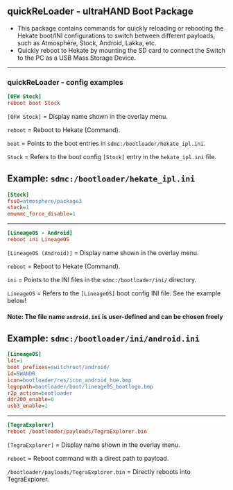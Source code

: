 ## quickReLoader - ultraHAND Boot Package

- This package contains commands for quickly reloading or rebooting the Hekate boot/INI configurations to switch between different payloads, such as Atmosphère, Stock, Android, Lakka, etc.
- Quickly reboot to Hekate by mounting the SD card to connect the Switch to the PC as a USB Mass Storage Device.

---

### quickReLoader - config examples

```ini
[OFW Stock]
reboot boot Stock
``` 

`[OFW Stock]` = Display name shown in the overlay menu.

`reboot` = Reboot to Hekate (Command).

`boot` = Points to the boot entries in `sdmc:/bootloader/hekate_ipl.ini`.

`Stock` = Refers to the boot config `[Stock]` entry in the `hekate_ipl.ini` file.

## Example: `sdmc:/bootloader/hekate_ipl.ini`

```ini
[Stock]
fss0=atmosphere/package3
stock=1
emummc_force_disable=1
```

---

```ini
[LineageOS - Android]
reboot ini LineageOS
```

`[LineageOS (Android)]` = Display name shown in the overlay menu.

`reboot` =  Reboot to Hekate (Command).

`ini` = Points to the INI files in the `sdmc:/bootloader/ini/` directory.

`LineageOS` = Refers to the `[LineageOS]` boot config INI file. See the example below!

#### Note: The file name `android.ini` is user-defined and can be chosen freely

## Example: `sdmc:/bootloader/ini/android.ini`

```ini
[LineageOS]
l4t=1
boot_prefixes=switchroot/android/
id=SWANDR
icon=bootloader/res/icon_android_hue.bmp
logopath=bootloader/boot/lineageOS_bootlogo.bmp
r2p_action=bootloader
ddr200_enable=0
usb3_enable=1
```

---

```ini
[TegraExplorer]
reboot /bootloader/payloads/TegraExplorer.bin
```

`[TegraExplorer]` = Display name shown in the overlay menu.

`reboot` = Reboot command with a direct path to payload.

`/bootloader/payloads/TegraExplorer.bin` = Directly reboots into TegraExplorer.
